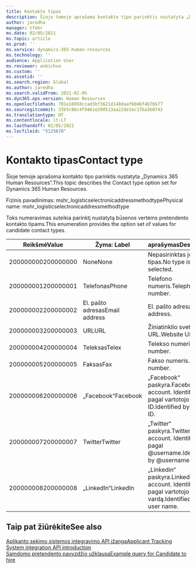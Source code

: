 ```yaml
---
title: Kontakto tipas
description: Šioje temoje aprašoma kontakto tipo parinktis nustatyta „Dynamics 365 Human Resources“.
author: jaredha
manager: tfehr
ms.date: 02/05/2021
ms.topic: article
ms.prod: ''
ms.service: dynamics-365-human-resources
ms.technology: ''
audience: Application User
ms.reviewer: anbichse
ms.custom: ''
ms.assetid: ''
ms.search.region: Global
ms.author: jaredha
ms.search.validFrom: 2021-02-05
ms.dyn365.ops.version: Human Resources
ms.openlocfilehash: 701e18950ccad3bf3621d148daaf6046f4b76b77
ms.sourcegitcommit: 33b5c8bc4f9461e290513aa22de1ec1fba3b0742
ms.translationtype: HT
ms.contentlocale: lt-LT
ms.lasthandoff: 02/05/2021
ms.locfileid: "5125670"
---
```

# <a name="contact-type"></a><span data-ttu-id="97c77-103">Kontakto tipas</span><span class="sxs-lookup"><span data-stu-id="97c77-103">Contact type</span></span>

<span data-ttu-id="97c77-104">Šioje temoje aprašoma kontakto tipo parinktis nustatyta „Dynamics 365 Human Resources“.</span><span class="sxs-lookup"><span data-stu-id="97c77-104">This topic describes the Contact type option set for Dynamics 365 Human Resources.</span></span>

<span data-ttu-id="97c77-105">Fizinis pavadinimas: mshr_logisticselectronicaddressmethodtype</span><span class="sxs-lookup"><span data-stu-id="97c77-105">Physical name: mshr_logisticselectronicaddressmethodtype</span></span>

<span data-ttu-id="97c77-106">Toks numeravimas suteikia parinktį nustatytą būsenos vertėms pretendento kontakto tipams.</span><span class="sxs-lookup"><span data-stu-id="97c77-106">This enumeration provides the option set of values for candidate contact types.</span></span> 

| <span data-ttu-id="97c77-107">Reikšmė</span><span class="sxs-lookup"><span data-stu-id="97c77-107">Value</span></span> | <span data-ttu-id="97c77-108">Žyma: </span><span class="sxs-lookup"><span data-stu-id="97c77-108">Label</span></span> | <span data-ttu-id="97c77-109">aprašymas</span><span class="sxs-lookup"><span data-stu-id="97c77-109">Description</span></span> |
| --- | --- | --- |
| <span data-ttu-id="97c77-110">200000000</span><span class="sxs-lookup"><span data-stu-id="97c77-110">200000000</span></span> | <span data-ttu-id="97c77-111">None</span><span class="sxs-lookup"><span data-stu-id="97c77-111">None</span></span> | <span data-ttu-id="97c77-112">Nepasirinktas joks tipas.</span><span class="sxs-lookup"><span data-stu-id="97c77-112">No type is selected.</span></span> |
| <span data-ttu-id="97c77-113">200000001</span><span class="sxs-lookup"><span data-stu-id="97c77-113">200000001</span></span> | <span data-ttu-id="97c77-114">Telefonas</span><span class="sxs-lookup"><span data-stu-id="97c77-114">Phone</span></span> | <span data-ttu-id="97c77-115">Telefono numeris.</span><span class="sxs-lookup"><span data-stu-id="97c77-115">Telephone number.</span></span> |
| <span data-ttu-id="97c77-116">200000002</span><span class="sxs-lookup"><span data-stu-id="97c77-116">200000002</span></span> | <span data-ttu-id="97c77-117">El. pašto adresas</span><span class="sxs-lookup"><span data-stu-id="97c77-117">Email address</span></span> | <span data-ttu-id="97c77-118">El. pašto adresas.</span><span class="sxs-lookup"><span data-stu-id="97c77-118">Email address.</span></span> |
| <span data-ttu-id="97c77-119">200000003</span><span class="sxs-lookup"><span data-stu-id="97c77-119">200000003</span></span> | <span data-ttu-id="97c77-120">URL</span><span class="sxs-lookup"><span data-stu-id="97c77-120">URL</span></span> | <span data-ttu-id="97c77-121">Žiniatinklio svetainės URL.</span><span class="sxs-lookup"><span data-stu-id="97c77-121">Website URL.</span></span> |
| <span data-ttu-id="97c77-122">200000004</span><span class="sxs-lookup"><span data-stu-id="97c77-122">200000004</span></span> | <span data-ttu-id="97c77-123">Teleksas</span><span class="sxs-lookup"><span data-stu-id="97c77-123">Telex</span></span> | <span data-ttu-id="97c77-124">Telekso numeris.</span><span class="sxs-lookup"><span data-stu-id="97c77-124">Telex number.</span></span> |
| <span data-ttu-id="97c77-125">200000005</span><span class="sxs-lookup"><span data-stu-id="97c77-125">200000005</span></span> | <span data-ttu-id="97c77-126">Faksas</span><span class="sxs-lookup"><span data-stu-id="97c77-126">Fax</span></span> | <span data-ttu-id="97c77-127">Fakso numeris.</span><span class="sxs-lookup"><span data-stu-id="97c77-127">Fax number.</span></span> |
| <span data-ttu-id="97c77-128">200000006</span><span class="sxs-lookup"><span data-stu-id="97c77-128">200000006</span></span> | <span data-ttu-id="97c77-129">„Facebook“</span><span class="sxs-lookup"><span data-stu-id="97c77-129">Facebook</span></span> | <span data-ttu-id="97c77-130">„Facebook“ paskyra.</span><span class="sxs-lookup"><span data-stu-id="97c77-130">Facebook account.</span></span> <span data-ttu-id="97c77-131">Identifikuotas pagal vartotojo ID.</span><span class="sxs-lookup"><span data-stu-id="97c77-131">Identified by User ID.</span></span> |
| <span data-ttu-id="97c77-132">200000007</span><span class="sxs-lookup"><span data-stu-id="97c77-132">200000007</span></span> | <span data-ttu-id="97c77-133">Twitter</span><span class="sxs-lookup"><span data-stu-id="97c77-133">Twitter</span></span> | <span data-ttu-id="97c77-134">„Twitter“ paskyra.</span><span class="sxs-lookup"><span data-stu-id="97c77-134">Twitter account.</span></span> <span data-ttu-id="97c77-135">Identifikuotas pagal @username.</span><span class="sxs-lookup"><span data-stu-id="97c77-135">Identified by @username.</span></span> |
| <span data-ttu-id="97c77-136">200000008</span><span class="sxs-lookup"><span data-stu-id="97c77-136">200000008</span></span> | <span data-ttu-id="97c77-137">„LinkedIn“</span><span class="sxs-lookup"><span data-stu-id="97c77-137">LinkedIn</span></span> | <span data-ttu-id="97c77-138">„Linkedin“ paskyra.</span><span class="sxs-lookup"><span data-stu-id="97c77-138">LinkedIn account.</span></span> <span data-ttu-id="97c77-139">Identifikuotas pagal vartotojo vardą.</span><span class="sxs-lookup"><span data-stu-id="97c77-139">Identified by user name.</span></span> |

## <a name="see-also"></a><span data-ttu-id="97c77-140">Taip pat žiūrėkite</span><span class="sxs-lookup"><span data-stu-id="97c77-140">See also</span></span>

[<span data-ttu-id="97c77-141">Aplikanto sekimo sistemos integravimo API įžanga</span><span class="sxs-lookup"><span data-stu-id="97c77-141">Applicant Tracking System integration API introduction</span></span>](hr-admin-integration-ats-api-introduction.md)<br>
[<span data-ttu-id="97c77-142">Samdomo pretendento pavyzdžio užklausa</span><span class="sxs-lookup"><span data-stu-id="97c77-142">Example query for Candidate to hire</span></span>](hr-admin-integration-ats-api-candidate-to-hire-example-query.md)
